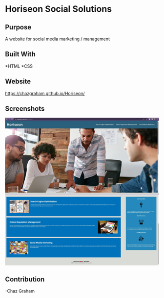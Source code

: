 # Horiseon Social Solutions 

## Purpose
A website for social media marketing / management

## Built With
*HTML
*CSS

## Website
https://chazgraham.github.io/Horiseon/

## Screenshots
![](./assets/images/horiseon1.jpg)
![](./assets/images/horiseon2.jpg)

## Contribution
-Chaz Graham
